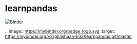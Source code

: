 # learnpandas

[![Binder](https://mybinder.org/badge_logo.svg)](https://mybinder.org/v2/gh/ishaan-k03/learnpandas.git/master)

.. image:: https://mybinder.org/badge_logo.svg
 :target: https://mybinder.org/v2/gh/ishaan-k03/learnpandas.git/master
